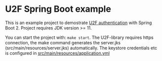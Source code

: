 # U2F Spring Boot example

This is an example project to demostrate [U2F authentication](https://en.wikipedia.org/wiki/Universal_2nd_Factor)
with Spring Boot 2. Project requires JDK version >= 11.

You can start the project with: ```make start```.
The U2F-library requires https connection, the make command
generates the server.jks (src/main/resources/server.jks) automatically.
The keystore credentials etc is configured in [src/main/resources/application.yml](src/main/resources/application.yml)


